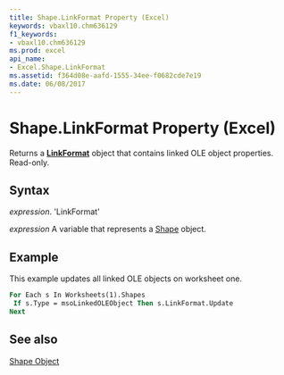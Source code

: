 ```yaml
---
title: Shape.LinkFormat Property (Excel)
keywords: vbaxl10.chm636129
f1_keywords:
- vbaxl10.chm636129
ms.prod: excel
api_name:
- Excel.Shape.LinkFormat
ms.assetid: f364d08e-aafd-1555-34ee-f0682cde7e19
ms.date: 06/08/2017
---
```



# Shape.LinkFormat Property (Excel)

Returns a  **[LinkFormat](Excel.LinkFormat.md)** object that contains linked OLE object properties. Read-only.


## Syntax

 _expression_. 'LinkFormat'

 _expression_ A variable that represents a [Shape](./Excel.Shape.md) object.


## Example

This example updates all linked OLE objects on worksheet one.


```vb
For Each s In Worksheets(1).Shapes 
 If s.Type = msoLinkedOLEObject Then s.LinkFormat.Update 
Next
```


## See also


[Shape Object](Excel.Shape.md)

